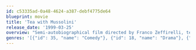 ```yaml
---
id: c53335ad-0a48-4624-a387-debf4775de64
blueprint: movie
title: 'Tea with Mussolini'
release_date: '1999-03-25'
overview: "Semi-autobiographical film directed by Franco Zeffirelli, telling the story of young Italian boy Luca's upbringing by a circle of English and American women, before and during World War II."
genres: '[{"id": 35, "name": "Comedy"}, {"id": 18, "name": "Drama"}, {"id": 10752, "name": "War"}]'
---
```

